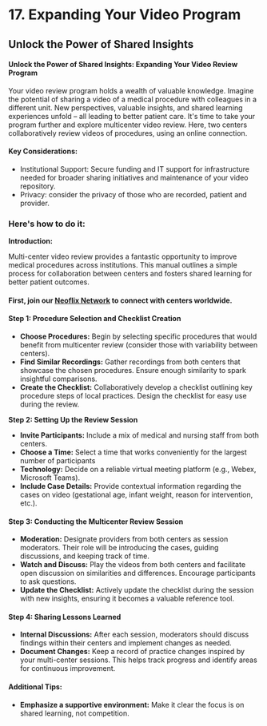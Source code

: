# 17. Expanding Your Video Program

## **Unlock the Power of Shared Insights**

#### **Unlock the Power of Shared Insights: Expanding Your Video Review Program**

Your video review program holds a wealth of valuable knowledge. Imagine the potential of sharing a video of a medical procedure with colleagues in a different unit. New perspectives, valuable insights, and shared learning experiences unfold – all leading to better patient care. It's time to take your program further and explore multicenter video review. Here, two centers collaboratively review videos of procedures, using an online connection.&#x20;

#### Key Considerations:

* Institutional Support: Secure funding and IT support for infrastructure needed for broader sharing initiatives and maintenance of your video repository.
* Privacy: consider the privacy of those who are recorded, patient and provider.&#x20;

### Here's how to do it:

**Introduction:**

Multi-center video review provides a fantastic opportunity to improve medical procedures across institutions. This manual outlines a simple process for collaboration between centers and fosters shared learning for better patient outcomes.

#### **First, join our** [**Neoflix Network**](17.1-revolutionize-reflection-in-medical-care-join-the-network.md) **to connect with centers worldwide.**&#x20;

#### **Step 1: Procedure Selection and Checklist Creation**

* **Choose Procedures:** Begin by selecting specific procedures that would benefit from multicenter review (consider those with variability between centers).
* **Find Similar Recordings:** Gather recordings from both centers that showcase the chosen procedures. Ensure enough similarity to spark insightful comparisons.
* **Create the Checklist:** Collaboratively develop a checklist outlining key procedure steps of local practices. Design the checklist for easy use during the review.

**Step 2: Setting Up the Review Session**

* **Invite Participants:** Include a mix of medical and nursing staff from both centers.
* **Choose a Time:** Select a time that works conveniently for the largest number of participants
* **Technology:** Decide on a reliable virtual meeting platform (e.g., Webex, Microsoft Teams).
* **Include Case Details:** Provide contextual information regarding the cases on video (gestational age, infant weight, reason for intervention, etc.).

#### **Step 3: Conducting the Multicenter Review Session**

* **Moderation:** Designate providers from both centers as session moderators. Their role will be introducing the cases, guiding discussions, and keeping track of time.
* **Watch and Discuss:** Play the videos from both centers and facilitate open discussion on similarities and differences. Encourage participants to ask questions.
* **Update the Checklist:** Actively update the checklist during the session with new insights, ensuring it becomes a valuable reference tool.

#### **Step 4: Sharing Lessons Learned**

* **Internal Discussions:** After each session, moderators should discuss findings within their centers and implement changes as needed.
* **Document Changes:** Keep a record of practice changes inspired by your multi-center sessions. This helps track progress and identify areas for continuous improvement.

#### **Additional Tips:**

* **Emphasize a supportive environment:** Make it clear the focus is on shared learning, not competition.
